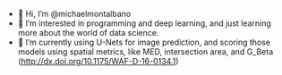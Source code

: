 - 👋 Hi, I’m @michaelmontalbano
- 👀 I’m interested in programming and deep learning, and just learning more about the world of data science.
- 🌱 I’m currently using U-Nets for image prediction, and scoring those models using spatial metrics, like MED, intersection area, and G_Beta (http://dx.doi.org/10.1175/WAF-D-16-0134.1)

<!---
michaelmontalbano/michaelmontalbano is a ✨ special ✨ repository because its `README.md` (this file) appears on your GitHub profile.
You can click the Preview link to take a look at your changes.
--->

